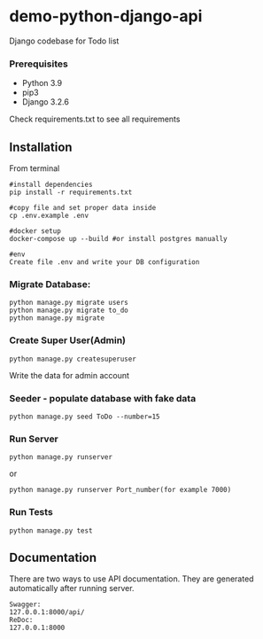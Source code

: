 # demo-python-django-api

Django codebase for Todo list

### Prerequisites

- Python 3.9
- pip3
- Django 3.2.6

Check requirements.txt to see all requirements  

## Installation

From terminal

```
#install dependencies
pip install -r requirements.txt

#copy file and set proper data inside
cp .env.example .env

#docker setup
docker-compose up --build #or install postgres manually

#env
Create file .env and write your DB configuration 
```

### Migrate Database:
```
python manage.py migrate users
python manage.py migrate to_do
python manage.py migrate
```


### Create Super User(Admin)
```
python manage.py createsuperuser
```

Write the data for admin account 

### Seeder - populate database with fake data
```
python manage.py seed ToDo --number=15
```

### Run Server 
```
python manage.py runserver
```

or
```    
python manage.py runserver Port_number(for example 7000)
```


### Run Tests
```
python manage.py test
```

## Documentation

There are two ways to use API documentation. 
They are generated automatically after running server.

```
Swagger:
127.0.0.1:8000/api/
ReDoc: 
127.0.0.1:8000
```